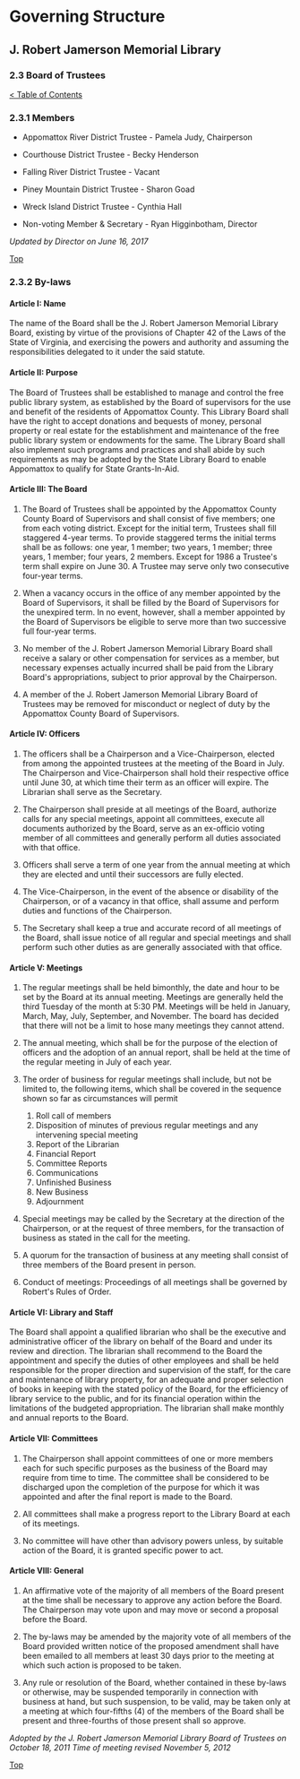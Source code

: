 [0]: ../README.md
[2.3]: board-of-trustees.md

# Governing Structure
## J. Robert Jamerson Memorial Library
### 2.3 Board of Trustees
[< Table of Contents][0]

### 2.3.1 Members

- Appomattox River District Trustee - Pamela Judy, Chairperson

- Courthouse District Trustee - Becky Henderson

- Falling River District Trustee - Vacant

- Piney Mountain District Trustee - Sharon Goad

- Wreck Island District Trustee - Cynthia Hall

- Non-voting Member & Secretary - Ryan Higginbotham, Director

*Updated by Director on June 16, 2017*

[Top][2.3]

### 2.3.2 By-laws

#### Article I: Name

The name of the Board shall be the J. Robert Jamerson Memorial Library Board, existing by virtue of the provisions of Chapter 42 of the Laws of the State of Virginia, and exercising the powers and authority and assuming the responsibilities delegated to it under the said statute.

#### Article II: Purpose

The Board of Trustees shall be established to manage and control the free public library system, as established by the Board of supervisors for the use and benefit of the residents of Appomattox County. This Library Board shall have the right to accept donations and bequests of money, personal property or real estate for the establishment and maintenance of the free public library system or endowments for the same. The Library Board shall also implement such programs and practices and shall abide by such requirements as may be adopted by the State Library Board to enable Appomattox to qualify for State Grants-In-Aid.

#### Article III: The Board

1. The Board of Trustees shall be appointed by the Appomattox County County Board of Supervisors and shall consist of five members; one from each voting district. Except for the initial term, Trustees shall fill staggered 4-year terms. To provide staggered terms the initial terms shall be as follows: one year, 1 member; two years, 1 member; three years, 1 member; four years, 2 members. Except for 1986 a Trustee's term shall expire on June 30. A Trustee may serve only two consecutive four-year terms.

2. When a vacancy occurs in the office of any member appointed by the Board of Supervisors, it shall be filled by the Board of Supervisors for the unexpired term. In no event, however, shall a member appointed by the Board of Supervisors be eligible to serve more than two successive full four-year terms.

3. No member of the J. Robert Jamerson Memorial Library Board shall receive a salary or other compensation for services as a member, but necessary expenses actually incurred shall be paid from the Library Board's appropriations, subject to prior approval by the Chairperson.

4. A member of the J. Robert Jamerson Memorial Library Board of Trustees may be removed for misconduct or neglect of duty by the Appomattox County Board of Supervisors.

#### Article IV: Officers

1. The officers shall be a Chairperson and a Vice-Chairperson, elected from among the appointed trustees at the meeting of the Board in July. The Chairperson and Vice-Chairperson shall hold their respective office until June 30, at which time their term as an officer will expire. The Librarian shall serve as the Secretary.

2. The Chairperson shall preside at all meetings of the Board, authorize calls for any special meetings, appoint all committees, execute all documents authorized by the Board, serve as an ex-officio voting member of all committees and generally perform all duties associated with that office.

3. Officers shall serve a term of one year from the annual meeting at which they are elected and until their successors are fully elected.

4. The Vice-Chairperson, in the event of the absence or disability of the Chairperson, or of a vacancy in that office, shall assume and perform duties and functions of the Chairperson.

5. The Secretary shall keep a true and accurate record of all meetings of the Board, shall issue notice of all regular and special meetings and shall perform such other duties as are generally associated with that office.

#### Article V: Meetings

1. The regular meetings shall be held bimonthly, the date and hour to be set by the Board at its annual meeting. Meetings are generally held the third Tuesday of the month at 5:30 PM. Meetings will be held in January, March, May, July, September, and November. The board has decided that there will not be a limit to hose many meetings they cannot attend.

2. The annual meeting, which shall be for the purpose of the election of officers and the adoption of an annual report, shall be held at the time of the regular meeting in July of each year.

3. The order of business for regular meetings shall include, but not be limited to, the following items, which shall be covered in the sequence shown so far as circumstances will permit
	1. Roll call of members
	2. Disposition of minutes of previous regular meetings and any intervening special meeting
	3. Report of the Librarian
	4. Financial Report
	5. Committee Reports
	6. Communications
	7. Unfinished Business
	8. New Business
	9. Adjournment

4. Special meetings may be called by the Secretary at the direction of the Chairperson, or at the request of three members, for the transaction of business as stated in the call for the meeting.

5. A quorum for the transaction of business at any meeting shall consist of three members of the Board present in person.

6. Conduct of meetings: Proceedings of all meetings shall be governed by Robert's Rules of Order.

#### Article VI: Library and Staff

The Board shall appoint a qualified librarian who shall be the executive and administrative officer of the library on behalf of the Board and under its review and direction. The librarian shall recommend to the Board the appointment and specify the duties of other employees and shall be held responsible for the proper direction and supervision of the staff, for the care and maintenance of library property, for an adequate and proper selection of books in keeping with the stated policy of the Board, for the efficiency of library service to the public, and for its financial operation within the limitations of the budgeted appropriation. The librarian shall make monthly and annual reports to the Board.

#### Article VII: Committees

1. The Chairperson shall appoint committees of one or more members each for such specific purposes as the business of the Board may require from time to time. The committee shall be considered to be discharged upon the completion of the purpose for which it was appointed and after the final report is made to the Board.

2. All committees shall make a progress report to the Library Board at each of its meetings.

3. No committee will have other than advisory powers unless, by suitable action of the Board, it is granted specific power to act.

#### Article VIII: General

1. An affirmative vote of the majority of all members of the Board present at the time shall be necessary to approve any action before the Board. The Chairperson may vote upon and may move or second a proposal before the Board.

2. The by-laws may be amended by the majority vote of all members of the Board provided written notice of the proposed amendment shall have been emailed to all members at least 30 days prior to the meeting at which such action is proposed to be taken.

3. Any rule or resolution of the Board, whether contained in these by-laws or otherwise, may be suspended temporarily in connection with business at hand, but such suspension, to be valid, may be taken only at a meeting at which four-fifths (4) of the members of the Board shall be present and three-fourths of those present shall so approve.

*Adopted by the J. Robert Jamerson Memorial Library Board of Trustees on October 18, 2011*
*Time of meeting revised November 5, 2012*

[Top][2.3]